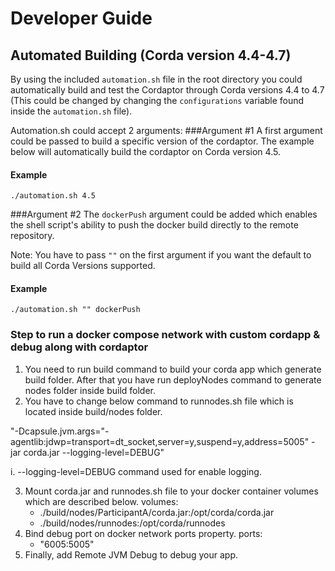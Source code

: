 # Developer Guide

## Automated Building (Corda version 4.4-4.7)

By using the included `automation.sh` file in the root directory you could automatically build and test the Cordaptor through Corda versions 4.4 to 4.7
(This could be changed by changing the `configurations` variable found inside the `automation.sh` file).

Automation.sh could accept 2 arguments:
###Argument #1
A first argument could be passed to build a specific version of the cordaptor. The example below will automatically build the cordaptor on Corda version 4.5.
#### Example
```
./automation.sh 4.5
```
###Argument #2
The `dockerPush` argument could be added which enables the shell script's ability to push the docker build directly to the remote repository. 

Note: You have to pass `""` on the first argument if you want the default to build all Corda Versions supported.
#### Example
```
./automation.sh "" dockerPush
```

### Step to run a docker compose network with custom cordapp & debug along with cordaptor
 
1. You need to run build command to build your corda app which generate build folder. After that you have run deployNodes command to generate nodes folder inside build folder.
2. You have to change below command to runnodes.sh file which is located inside build/nodes folder.

 "-Dcapsule.jvm.args="-agentlib:jdwp=transport=dt_socket,server=y,suspend=y,address=5005" -jar corda.jar --logging-level=DEBUG"   

 i. --logging-level=DEBUG command used for enable logging.

3. Mount corda.jar and runnodes.sh file to your docker container volumes which are described below.
   volumes: 
    - ./build/nodes/ParticipantA/corda.jar:/opt/corda/corda.jar
    - ./build/nodes/runnodes:/opt/corda/runnodes
4. Bind debug port on docker network ports property.
   ports:
    - "6005:5005"
5. Finally, add Remote JVM Debug to debug your app.